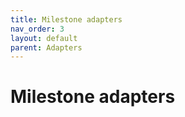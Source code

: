 ```yaml
---
title: Milestone adapters
nav_order: 3
layout: default
parent: Adapters
---
```


# Milestone adapters
